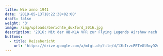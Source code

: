 ```yaml
---
title: Wie anno 1941
date: '2019-05-13T18:22:38+02:00'
draft: false
weight: '3'
image: /img/uploads/berichte_duxford_2016.jpg
description: '2016: Mit der HB-KLA VFR zur Flying Legends Airshow nach Duxford (UK).'
buttons:
  - title: Reisebericht
    url: 'https://drive.google.com/a/mfgt.ch/file/d/13bIrzcPETeGlSmyD2ciqPu_3RBuLqlC2/view?usp=sharing'
---
```

